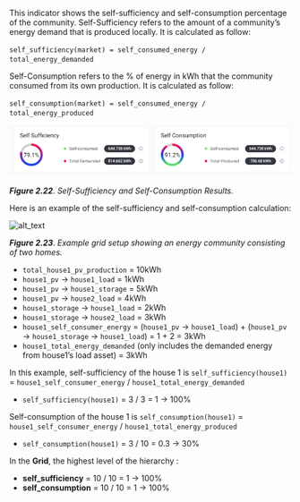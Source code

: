 This indicator shows the self-sufficiency and self-consumption percentage of the community.
Self-Sufficiency refers to the amount of a community’s energy demand that is produced locally. It is calculated as follow:

`self_sufficiency(market) = self_consumed_energy / total_energy_demanded`

Self-Consumption refers to the % of energy in kWh that the community consumed from its own production. It is calculated as follow:

`self_consumption(market) = self_consumed_energy / total_energy_produced`

![alt_text](img/self-sufficiency-self-consumption.png)

***Figure 2.22***. *Self-Sufficiency and Self-Consumption Results.*

Here is an example of the self-sufficiency and self-consumption calculation:

![alt_text](img/self-sufficiency-consumption-1.png)

***Figure 2.23***. *Example grid setup showing an energy community consisting of two homes.*


*   `total_house1_pv_production` = 10kWh
*   `house1_pv` → `house1_load` = 1kWh
*   `house1_pv` → `house1_storage` = 5kWh
*   `house1_pv` → `house2_load` = 4kWh
*   `house1_storage` → `house1_load` = 2kWh
*   `house1_storage` → `house2_load` = 3kWh
*   `house1_self_consumer_energy` = (`house1_pv` → `house1_load`) + (`house1_pv` → `house1_storage` → `house1_load`) = 1 + 2 = 3kWh
*   `house1_total_energy_demanded` (only includes the demanded energy from house1’s load asset) = 3kWh

In this example, self-sufficiency of the house 1 is `self_sufficiency(house1)` = `house1_self_consumer_energy` / `house1_total_energy_demanded`

*   `self_sufficiency(house1)` = 3 / 3 = 1 → 100%

Self-consumption of the house 1 is `self_consumption(house1)` = `house1_self_consumer_energy` / `house1_total_energy_produced`

*   `self_consumption(house1)` = 3 / 10 = 0.3 → 30%

In the **Grid**, the highest level of the hierarchy :

*   **self_sufficiency** = 10 / 10 = 1 → 100%
*   **self_consumption** = 10 / 10 = 1 → 100%
